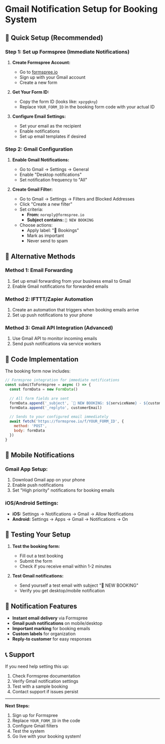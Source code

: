 # Gmail Notification Setup for Booking System

## 🚀 Quick Setup (Recommended)

### Step 1: Set up Formspree (Immediate Notifications)

1. **Create Formspree Account:**
   - Go to [formspree.io](https://formspree.io)
   - Sign up with your Gmail account
   - Create a new form

2. **Get Your Form ID:**
   - Copy the form ID (looks like: `xpzgqkny`)
   - Replace `YOUR_FORM_ID` in the booking form code with your actual ID

3. **Configure Email Settings:**
   - Set your email as the recipient
   - Enable notifications
   - Set up email templates if desired

### Step 2: Gmail Configuration

1. **Enable Gmail Notifications:**
   - Go to Gmail → Settings → General
   - Enable "Desktop notifications"
   - Set notification frequency to "All"

2. **Create Gmail Filter:**
   - Go to Gmail → Settings → Filters and Blocked Addresses
   - Click "Create a new filter"
   - Set criteria:
     - **From:** `noreply@formspree.io`
     - **Subject contains:** `🔔 NEW BOOKING`
   - Choose actions:
     - Apply label: "🔔 Bookings"
     - Mark as important
     - Never send to spam

## 📧 Alternative Methods

### Method 1: Email Forwarding
1. Set up email forwarding from your business email to Gmail
2. Enable Gmail notifications for forwarded emails

### Method 2: IFTTT/Zapier Automation
1. Create an automation that triggers when booking emails arrive
2. Set up push notifications to your phone

### Method 3: Gmail API Integration (Advanced)
1. Use Gmail API to monitor incoming emails
2. Send push notifications via service workers

## 🔧 Code Implementation

The booking form now includes:

```javascript
// Formspree integration for immediate notifications
const submitToFormspree = async () => {
  const formData = new FormData()
  
  // All form fields are sent
  formData.append('_subject', `🔔 NEW BOOKING: ${serviceName} - ${customerName}`)
  formData.append('_replyto', customerEmail)
  
  // Sends to your configured email immediately
  await fetch('https://formspree.io/f/YOUR_FORM_ID', {
    method: 'POST',
    body: formData
  })
}
```

## 📱 Mobile Notifications

### Gmail App Setup:
1. Download Gmail app on your phone
2. Enable push notifications
3. Set "High priority" notifications for booking emails

### iOS/Android Settings:
- **iOS:** Settings → Notifications → Gmail → Allow Notifications
- **Android:** Settings → Apps → Gmail → Notifications → On

## 🎯 Testing Your Setup

1. **Test the booking form:**
   - Fill out a test booking
   - Submit the form
   - Check if you receive email within 1-2 minutes

2. **Test Gmail notifications:**
   - Send yourself a test email with subject "🔔 NEW BOOKING"
   - Verify you get desktop/mobile notification

## 🔔 Notification Features

- **Instant email delivery** via Formspree
- **Gmail push notifications** on mobile/desktop
- **Important marking** for booking emails
- **Custom labels** for organization
- **Reply-to customer** for easy responses

## 📞 Support

If you need help setting this up:
1. Check Formspree documentation
2. Verify Gmail notification settings
3. Test with a sample booking
4. Contact support if issues persist

---

**Next Steps:**
1. Sign up for Formspree
2. Replace `YOUR_FORM_ID` in the code
3. Configure Gmail filters
4. Test the system
5. Go live with your booking system!
